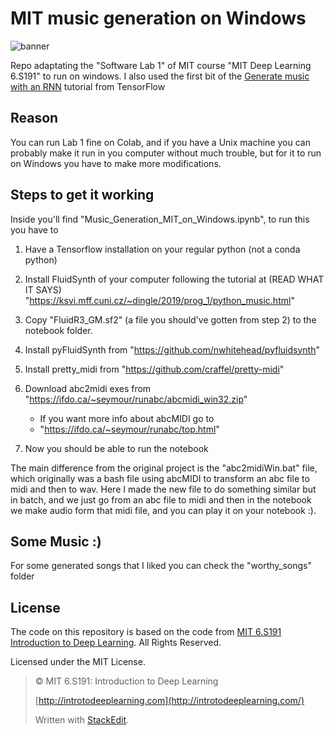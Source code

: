 # MIT music generation on Windows

![banner](https://user-images.githubusercontent.com/65049620/165581596-6c9c0d86-6973-4f0b-a2dc-3705be51c253.png)

Repo adaptating the "Software Lab 1" of MIT course "MIT Deep Learning 6.S191"
to run on windows. 
I also used the first bit of the [Generate music with an RNN](https://www.tensorflow.org/tutorials/audio/music_generation) tutorial from TensorFlow

## Reason
You can run Lab 1 fine on Colab, and if you have a Unix machine you can
probably make it run in you computer without much trouble, but for it to run
on Windows you have to make more modifications.

## Steps to get it working
Inside you'll find "Music_Generation_MIT_on_Windows.ipynb", to run this you have to

1. Have a Tensorflow installation on your regular python (not a conda python)

2. Install FluidSynth of your computer following the tutorial at
(READ WHAT IT SAYS)
"https://ksvi.mff.cuni.cz/~dingle/2019/prog_1/python_music.html"

3. Copy "FluidR3_GM.sf2" (a file you should've gotten from step 2) to the notebook folder.

4. Install pyFluidSynth from
"https://github.com/nwhitehead/pyfluidsynth"

5. Install pretty_midi from
"https://github.com/craffel/pretty-midi"

6. Download abc2midi exes from
"https://ifdo.ca/~seymour/runabc/abcmidi_win32.zip"
	- If you want more info about abcMIDI go to
	- "https://ifdo.ca/~seymour/runabc/top.html"

7. Now you should be able to run the notebook 

The main difference from the original project is the "abc2midiWin.bat" file, which originally was a bash file using abcMIDI to transform an abc file to midi and then to wav. Here I made the new file to do something similar but in batch, and we just go from an abc file to midi and then in the notebook we make audio form that midi file, and you can play it on your notebook :).

## Some Music :)

For some generated songs that I liked you can check the "worthy_songs" folder


## License

The code on this repository is based on the code from [MIT 6.S191 Introduction to Deep Learning](http://introtodeeplearning.com/). All Rights Reserved.

Licensed under the MIT License.

> © MIT 6.S191: Introduction to Deep Learning
> 
> [http://introtodeeplearning.com](http://introtodeeplearning.com/)
> 
> Written with  [StackEdit](https://stackedit.io/).
